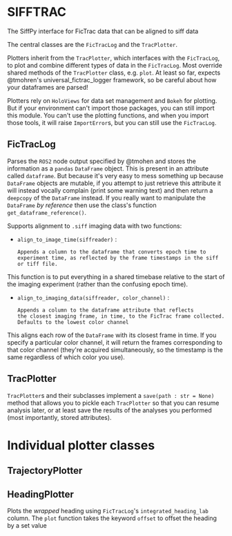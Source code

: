 # SIFFTRAC

The SiffPy interface for FicTrac data that can be aligned to siff data

The central classes are the `FicTracLog` and the `TracPlotter`.

Plotters inherit from the `TracPlotter`, which interfaces with the `FicTracLog`,
to plot and combine different types of data in the `FicTracLog`. Most override
shared methods of the `TracPlotter` class, e.g. `plot`. At least so far, expects @tmohren's 
universal_fictrac_logger framework, so be careful about how your dataframes are parsed! 

Plotters rely on `HoloViews` for data set management and `Bokeh` for plotting. But if your environment
can't import those packages, you can still import this module. You can't use the plotting functions,
and when you import those tools, it will raise `ImportError`s, but you can still use the `FicTracLog`.

## FicTracLog

Parses the `ROS2` node output specified by @tmohen and stores the information as a `pandas` `DataFrame` object.
This is present in an attribute called `dataframe`. But because it's very easy to mess something up because
`DataFrame` objects are mutable, if you attempt to just retrieve this attribute it will instead vocally complain
(print some warning text) and then return a `deepcopy` of the `DataFrame` instead. If you really want to manipulate
the `DataFrame` *by reference* then use the class's function `get_dataframe_reference()`.

Supports alignment to `.siff` imaging data with two functions:

-   `align_to_image_time(siffreader)` : 

        Appends a column to the dataframe that converts epoch time to
        experiment time, as reflected by the frame timestamps in the siff
        or tiff file.

This function is to put everything in a shared timebase relative to the start
of the imaging experiment (rather than the confusing epoch time).

-   `align_to_imaging_data(siffreader, color_channel)` : 

        Appends a column to the dataframe attribute that reflects
        the closest imaging frame, in time, to the FicTrac frame collected.
        Defaults to the lowest color channel

This aligns each row of the `DataFrame` with its closest frame in time. If you
specify a particular color channel, it will return the frames corresponding to
that color channel (they're acquired simultaneously, so the timestamp is the
same regardless of which color you use).

## TracPlotter

`TracPlotter`s and their subclasses implement a `save(path : str = None)`  method that allows you
to pickle each `TracPlotter` so that you can resume analysis later, or at least save the results of
the analyses you performed (most importantly, stored attributes).

# Individual plotter classes

## TrajectoryPlotter

## HeadingPlotter

Plots the *wrapped* heading using `FicTracLog`'s `integrated_heading_lab` column. The `plot` function takes
the keyword `offset` to offset the heading by a set value